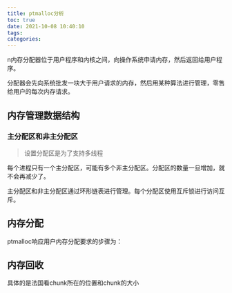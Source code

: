 ```yaml
---
title: ptmalloc分析
toc: true
date: 2021-10-08 10:40:10
tags:
categories:
---
```


n内存分配器位于用户程序和内核之间，向操作系统申请内存，然后返回给用户程序。

分配器会先向系统批发一块大于用户请求的内存，然后用某种算法进行管理，零售给用户的每次内存请求。

<!--more-->

## 内存管理数据结构

### 主分配区和非主分配区

> 设置分配区是为了支持多线程

每个进程只有一个主分配区，可能有多个非主分配区。分配区的数量一旦增加，就不会再减少了。

主分配区和非主分配区通过环形链表进行管理。每个分配区使用互斥锁进行访问互斥。



## 内存分配

ptmalloc响应用户内存分配要求的步骤为：



## 内存回收

具体的是法国看chunk所在的位置和chunk的大小
